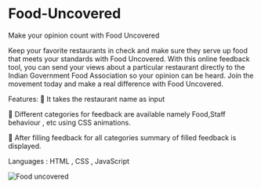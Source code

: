 # Food-Uncovered

Make your opinion count with Food Uncovered

Keep your favorite restaurants in check and make sure they serve up food that meets your standards with Food Uncovered. With this online feedback tool, you can send your views about a particular restaurant directly to the Indian Government Food Association so your opinion can be heard. Join the movement today and make a real difference with Food Uncovered.

Features:
📌 It takes the restaurant name as input

📌 Different categories for feedback are available namely Food,Staff behaviour , etc using CSS animations.

📌 After filling feedback for all categories summary of filled feedback is displayed.

Languages : HTML , CSS , JavaScript

![Food uncovered](https://user-images.githubusercontent.com/86525559/214510983-3f73130d-9ea6-4355-ae7e-17da08c77ce4.png)
